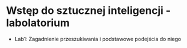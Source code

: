 # Wstęp do sztucznej inteligencji - labolatorium

* Lab1: Zagadnienie przeszukiwania i podstawowe podejścia do niego 
